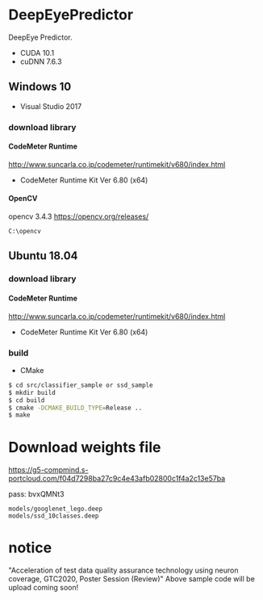 # DeepEyePredictor
DeepEye Predictor.

* CUDA 10.1
* cuDNN 7.6.3

## Windows 10
* Visual Studio 2017

### download library
#### CodeMeter Runtime
http://www.suncarla.co.jp/codemeter/runtimekit/v680/index.html

* CodeMeter Runtime Kit Ver 6.80 (x64)

#### OpenCV
opencv 3.4.3
https://opencv.org/releases/

```
C:\opencv
```

## Ubuntu 18.04

### download library
#### CodeMeter Runtime
http://www.suncarla.co.jp/codemeter/runtimekit/v680/index.html

* CodeMeter Runtime Kit Ver 6.80 (x64)


### build
* CMake

```bash
$ cd src/classifier_sample or ssd_sample
$ mkdir build
$ cd build
$ cmake -DCMAKE_BUILD_TYPE=Release ..
$ make
```


# Download weights file
https://g5-compmind.s-portcloud.com/f04d7298ba27c9c4e43afb02800c1f4a2c13e57ba

pass: bvxQMNt3

```
models/googlenet_lego.deep
models/ssd_10classes.deep
```

# notice
"Acceleration of test data quality assurance technology using neuron coverage, GTC2020, Poster Session (Review)"
Above sample code will be upload coming soon!
